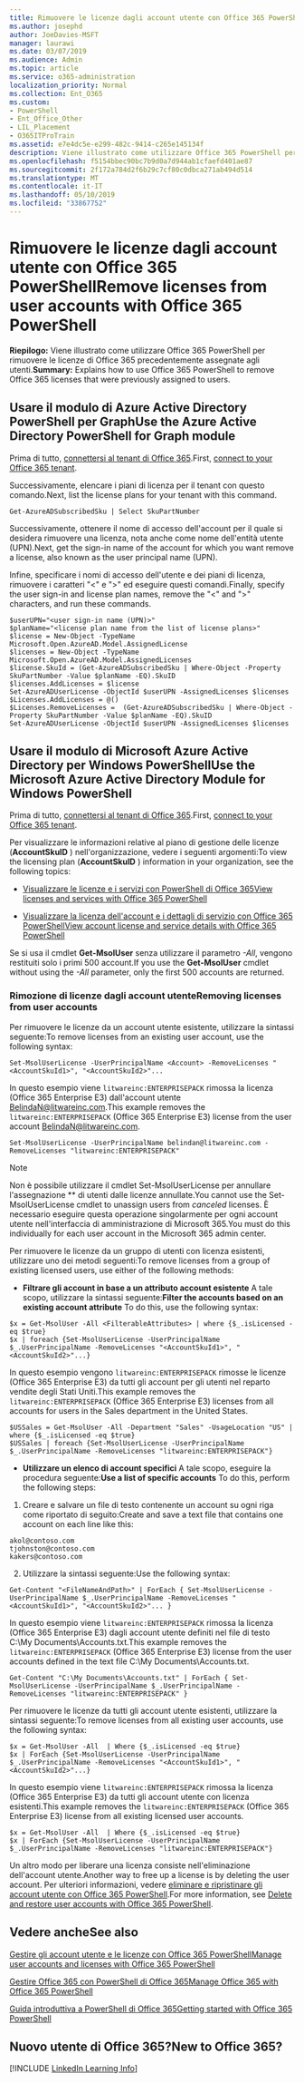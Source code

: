 ```yaml
---
title: Rimuovere le licenze dagli account utente con Office 365 PowerShell
ms.author: josephd
author: JoeDavies-MSFT
manager: laurawi
ms.date: 03/07/2019
ms.audience: Admin
ms.topic: article
ms.service: o365-administration
localization_priority: Normal
ms.collection: Ent_O365
ms.custom:
- PowerShell
- Ent_Office_Other
- LIL_Placement
- O365ITProTrain
ms.assetid: e7e4dc5e-e299-482c-9414-c265e145134f
description: Viene illustrato come utilizzare Office 365 PowerShell per rimuovere le licenze di Office 365 precedentemente assegnate agli utenti.
ms.openlocfilehash: f5154bbec90bc7b9d0a7d944ab1cfaefd401ae87
ms.sourcegitcommit: 2f172a784d2f6b29c7cf80c0dbca271ab494d514
ms.translationtype: MT
ms.contentlocale: it-IT
ms.lasthandoff: 05/10/2019
ms.locfileid: "33867752"
---
```

# <a name="remove-licenses-from-user-accounts-with-office-365-powershell"></a><span data-ttu-id="43119-103">Rimuovere le licenze dagli account utente con Office 365 PowerShell</span><span class="sxs-lookup"><span data-stu-id="43119-103">Remove licenses from user accounts with Office 365 PowerShell</span></span>

<span data-ttu-id="43119-104">**Riepilogo:** Viene illustrato come utilizzare Office 365 PowerShell per rimuovere le licenze di Office 365 precedentemente assegnate agli utenti.</span><span class="sxs-lookup"><span data-stu-id="43119-104">**Summary:** Explains how to use Office 365 PowerShell to remove Office 365 licenses that were previously assigned to users.</span></span>

## <a name="use-the-azure-active-directory-powershell-for-graph-module"></a><span data-ttu-id="43119-105">Usare il modulo di Azure Active Directory PowerShell per Graph</span><span class="sxs-lookup"><span data-stu-id="43119-105">Use the Azure Active Directory PowerShell for Graph module</span></span>

<span data-ttu-id="43119-106">Prima di tutto, [connettersi al tenant di Office 365](connect-to-office-365-powershell.md#connect-with-the-azure-active-directory-powershell-for-graph-module).</span><span class="sxs-lookup"><span data-stu-id="43119-106">First, [connect to your Office 365 tenant](connect-to-office-365-powershell.md#connect-with-the-azure-active-directory-powershell-for-graph-module).</span></span>
  

<span data-ttu-id="43119-107">Successivamente, elencare i piani di licenza per il tenant con questo comando.</span><span class="sxs-lookup"><span data-stu-id="43119-107">Next, list the license plans for your tenant with this command.</span></span>

```
Get-AzureADSubscribedSku | Select SkuPartNumber
```

<span data-ttu-id="43119-108">Successivamente, ottenere il nome di accesso dell'account per il quale si desidera rimuovere una licenza, nota anche come nome dell'entità utente (UPN).</span><span class="sxs-lookup"><span data-stu-id="43119-108">Next, get the sign-in name of the account for which you want remove a license, also known as the user principal name (UPN).</span></span>

<span data-ttu-id="43119-109">Infine, specificare i nomi di accesso dell'utente e dei piani di licenza, rimuovere i caratteri "<" e ">" ed eseguire questi comandi.</span><span class="sxs-lookup"><span data-stu-id="43119-109">Finally, specify the user sign-in and license plan names, remove the "<" and ">" characters, and run these commands.</span></span>

```
$userUPN="<user sign-in name (UPN)>"
$planName="<license plan name from the list of license plans>"
$license = New-Object -TypeName Microsoft.Open.AzureAD.Model.AssignedLicense
$licenses = New-Object -TypeName Microsoft.Open.AzureAD.Model.AssignedLicenses
$license.SkuId = (Get-AzureADSubscribedSku | Where-Object -Property SkuPartNumber -Value $planName -EQ).SkuID
$licenses.AddLicenses = $license
Set-AzureADUserLicense -ObjectId $userUPN -AssignedLicenses $licenses
$Licenses.AddLicenses = @()
$Licenses.RemoveLicenses =  (Get-AzureADSubscribedSku | Where-Object -Property SkuPartNumber -Value $planName -EQ).SkuID
Set-AzureADUserLicense -ObjectId $userUPN -AssignedLicenses $licenses
```

## <a name="use-the-microsoft-azure-active-directory-module-for-windows-powershell"></a><span data-ttu-id="43119-110">Usare il modulo di Microsoft Azure Active Directory per Windows PowerShell</span><span class="sxs-lookup"><span data-stu-id="43119-110">Use the Microsoft Azure Active Directory Module for Windows PowerShell</span></span>

<span data-ttu-id="43119-111">Prima di tutto, [connettersi al tenant di Office 365](connect-to-office-365-powershell.md#connect-with-the-microsoft-azure-active-directory-module-for-windows-powershell).</span><span class="sxs-lookup"><span data-stu-id="43119-111">First, [connect to your Office 365 tenant](connect-to-office-365-powershell.md#connect-with-the-microsoft-azure-active-directory-module-for-windows-powershell).</span></span>

   
<span data-ttu-id="43119-112">Per visualizzare le informazioni relative al piano di gestione delle licenze (**AccountSkuID** ) nell'organizzazione, vedere i seguenti argomenti:</span><span class="sxs-lookup"><span data-stu-id="43119-112">To view the licensing plan (**AccountSkuID** ) information in your organization, see the following topics:</span></span>
    
  - [<span data-ttu-id="43119-113">Visualizzare le licenze e i servizi con PowerShell di Office 365</span><span class="sxs-lookup"><span data-stu-id="43119-113">View licenses and services with Office 365 PowerShell</span></span>](view-licenses-and-services-with-office-365-powershell.md)
    
  - [<span data-ttu-id="43119-114">Visualizzare la licenza dell'account e i dettagli di servizio con Office 365 PowerShell</span><span class="sxs-lookup"><span data-stu-id="43119-114">View account license and service details with Office 365 PowerShell</span></span>](view-account-license-and-service-details-with-office-365-powershell.md)
    
<span data-ttu-id="43119-115">Se si usa il cmdlet **Get-MsolUser** senza utilizzare il parametro _-All_, vengono restituiti solo i primi 500 account.</span><span class="sxs-lookup"><span data-stu-id="43119-115">If you use the **Get-MsolUser** cmdlet without using the _-All_ parameter, only the first 500 accounts are returned.</span></span>
    
### <a name="removing-licenses-from-user-accounts"></a><span data-ttu-id="43119-116">Rimozione di licenze dagli account utente</span><span class="sxs-lookup"><span data-stu-id="43119-116">Removing licenses from user accounts</span></span>

<span data-ttu-id="43119-117">Per rimuovere le licenze da un account utente esistente, utilizzare la sintassi seguente:</span><span class="sxs-lookup"><span data-stu-id="43119-117">To remove licenses from an existing user account, use the following syntax:</span></span>
  
```
Set-MsolUserLicense -UserPrincipalName <Account> -RemoveLicenses "<AccountSkuId1>", "<AccountSkuId2>"...
```

<span data-ttu-id="43119-118">In questo esempio viene `litwareinc:ENTERPRISEPACK` rimossa la licenza (Office 365 Enterprise E3) dall'account utente BelindaN@litwareinc.com.</span><span class="sxs-lookup"><span data-stu-id="43119-118">This example removes the `litwareinc:ENTERPRISEPACK` (Office 365 Enterprise E3) license from the user account BelindaN@litwareinc.com.</span></span>
  
```
Set-MsolUserLicense -UserPrincipalName belindan@litwareinc.com -RemoveLicenses "litwareinc:ENTERPRISEPACK"
```

>[!Note]
><span data-ttu-id="43119-119">Non è possibile utilizzare il cmdlet Set-MsolUserLicense per annullare l'assegnazione \*\* di utenti dalle licenze annullate.</span><span class="sxs-lookup"><span data-stu-id="43119-119">You cannot use the Set-MsolUserLicense cmdlet to unassign users from *canceled* licenses.</span></span> <span data-ttu-id="43119-120">È necessario eseguire questa operazione singolarmente per ogni account utente nell'interfaccia di amministrazione di Microsoft 365.</span><span class="sxs-lookup"><span data-stu-id="43119-120">You must do this individually for each user account in the Microsoft 365 admin center.</span></span>
>

<span data-ttu-id="43119-121">Per rimuovere le licenze da un gruppo di utenti con licenza esistenti, utilizzare uno dei metodi seguenti:</span><span class="sxs-lookup"><span data-stu-id="43119-121">To remove licenses from a group of existing licensed users, use either of the following methods:</span></span>
  
- <span data-ttu-id="43119-122">**Filtrare gli account in base a un attributo account esistente** A tale scopo, utilizzare la sintassi seguente:</span><span class="sxs-lookup"><span data-stu-id="43119-122">**Filter the accounts based on an existing account attribute** To do this, use the following syntax:</span></span>
    
```
$x = Get-MsolUser -All <FilterableAttributes> | where {$_.isLicensed -eq $true}
$x | foreach {Set-MsolUserLicense -UserPrincipalName $_.UserPrincipalName -RemoveLicenses "<AccountSkuId1>", "<AccountSkuId2>"...}
```

<span data-ttu-id="43119-123">In questo esempio vengono `litwareinc:ENTERPRISEPACK` rimosse le licenze (Office 365 Enterprise E3) da tutti gli account per gli utenti nel reparto vendite degli Stati Uniti.</span><span class="sxs-lookup"><span data-stu-id="43119-123">This example removes the  `litwareinc:ENTERPRISEPACK` (Office 365 Enterprise E3) licenses from all accounts for users in the Sales department in the United States.</span></span>
    
```
$USSales = Get-MsolUser -All -Department "Sales" -UsageLocation "US" | where {$_.isLicensed -eq $true}
$USSales | foreach {Set-MsolUserLicense -UserPrincipalName $_.UserPrincipalName -RemoveLicenses "litwareinc:ENTERPRISEPACK"}
```

- <span data-ttu-id="43119-124">**Utilizzare un elenco di account specifici** A tale scopo, eseguire la procedura seguente:</span><span class="sxs-lookup"><span data-stu-id="43119-124">**Use a list of specific accounts** To do this, perform the following steps:</span></span>
    
1. <span data-ttu-id="43119-125">Creare e salvare un file di testo contenente un account su ogni riga come riportato di seguito:</span><span class="sxs-lookup"><span data-stu-id="43119-125">Create and save a text file that contains one account on each line like this:</span></span>
    
  ```
akol@contoso.com
tjohnston@contoso.com
kakers@contoso.com
  ```

2. <span data-ttu-id="43119-126">Utilizzare la sintassi seguente:</span><span class="sxs-lookup"><span data-stu-id="43119-126">Use the following syntax:</span></span>
    
  ```
  Get-Content "<FileNameAndPath>" | ForEach { Set-MsolUserLicense -UserPrincipalName $_.UserPrincipalName -RemoveLicenses "<AccountSkuId1>", "<AccountSkuId2>"... }
  ```

<span data-ttu-id="43119-127">In questo esempio viene `litwareinc:ENTERPRISEPACK` rimossa la licenza (Office 365 Enterprise E3) dagli account utente definiti nel file di testo C:\My Documents\Accounts.txt.</span><span class="sxs-lookup"><span data-stu-id="43119-127">This example removes the  `litwareinc:ENTERPRISEPACK` (Office 365 Enterprise E3) license from the user accounts defined in the text file C:\My Documents\Accounts.txt.</span></span>
    
  ```
  Get-Content "C:\My Documents\Accounts.txt" | ForEach { Set-MsolUserLicense -UserPrincipalName $_.UserPrincipalName -RemoveLicenses "litwareinc:ENTERPRISEPACK" }
  ```

<span data-ttu-id="43119-128">Per rimuovere le licenze da tutti gli account utente esistenti, utilizzare la sintassi seguente:</span><span class="sxs-lookup"><span data-stu-id="43119-128">To remove licenses from all existing user accounts, use the following syntax:</span></span>
  
```
$x = Get-MsolUser -All  | Where {$_.isLicensed -eq $true}
$x | ForEach {Set-MsolUserLicense -UserPrincipalName $_.UserPrincipalName -RemoveLicenses "<AccountSkuId1>", "<AccountSkuId2>"...}
```

<span data-ttu-id="43119-129">In questo esempio viene `litwareinc:ENTERPRISEPACK` rimossa la licenza (Office 365 Enterprise E3) da tutti gli account utente con licenza esistenti.</span><span class="sxs-lookup"><span data-stu-id="43119-129">This example removes the  `litwareinc:ENTERPRISEPACK` (Office 365 Enterprise E3) license from all existing licensed user accounts.</span></span>
  
```
$x = Get-MsolUser -All  | Where {$_.isLicensed -eq $true}
$x | ForEach {Set-MsolUserLicense -UserPrincipalName $_.UserPrincipalName -RemoveLicenses "litwareinc:ENTERPRISEPACK"}
```

<span data-ttu-id="43119-130">Un altro modo per liberare una licenza consiste nell'eliminazione dell'account utente.</span><span class="sxs-lookup"><span data-stu-id="43119-130">Another way to free up a license is by deleting the user account.</span></span> <span data-ttu-id="43119-131">Per ulteriori informazioni, vedere [eliminare e ripristinare gli account utente con Office 365 PowerShell](delete-and-restore-user-accounts-with-office-365-powershell.md).</span><span class="sxs-lookup"><span data-stu-id="43119-131">For more information, see [Delete and restore user accounts with Office 365 PowerShell](delete-and-restore-user-accounts-with-office-365-powershell.md).</span></span>
  
## <a name="see-also"></a><span data-ttu-id="43119-132">Vedere anche</span><span class="sxs-lookup"><span data-stu-id="43119-132">See also</span></span>

[<span data-ttu-id="43119-133">Gestire gli account utente e le licenze con Office 365 PowerShell</span><span class="sxs-lookup"><span data-stu-id="43119-133">Manage user accounts and licenses with Office 365 PowerShell</span></span>](manage-user-accounts-and-licenses-with-office-365-powershell.md)
  
[<span data-ttu-id="43119-134">Gestire Office 365 con PowerShell di Office 365</span><span class="sxs-lookup"><span data-stu-id="43119-134">Manage Office 365 with Office 365 PowerShell</span></span>](manage-office-365-with-office-365-powershell.md)
  
[<span data-ttu-id="43119-135">Guida introduttiva a PowerShell di Office 365</span><span class="sxs-lookup"><span data-stu-id="43119-135">Getting started with Office 365 PowerShell</span></span>](getting-started-with-office-365-powershell.md)

    
## <a name="new-to-office-365"></a><span data-ttu-id="43119-136">Nuovo utente di Office 365?</span><span class="sxs-lookup"><span data-stu-id="43119-136">New to Office 365?</span></span>

[!INCLUDE [LinkedIn Learning Info](../common/office/linkedin-learning-info.md)]
   

